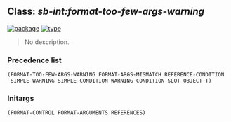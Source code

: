 ## Class: ***sb-int:format-too-few-args-warning***
[![package](https://img.shields.io/badge/Package-SB--INT-5f9ea0.svg?style=social&colorA=999999)](../) [![type](https://img.shields.io/badge/Type-Class-5f9ea0.svg?style=social&colorA=999999)](../#class) 

> No description.

### Precedence list
```
(FORMAT-TOO-FEW-ARGS-WARNING FORMAT-ARGS-MISMATCH REFERENCE-CONDITION
 SIMPLE-WARNING SIMPLE-CONDITION WARNING CONDITION SLOT-OBJECT T)
```
### Initargs
```
(FORMAT-CONTROL FORMAT-ARGUMENTS REFERENCES)
```
